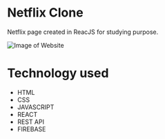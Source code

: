 # Netflix Clone

Netflix page created in ReacJS for studying purpose.

![Image of Website](https://repository-images.githubusercontent.com/286221903/51ce7b00-0fd1-11eb-9b47-479c42a635a7)

# Technology used

- HTML
- CSS
- JAVASCRIPT
- REACT
- REST API
- FIREBASE
